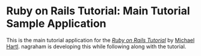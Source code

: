 # Ruby on Rails Tutorial: Main Tutorial Sample Application

This is the main tutorial application for the [*Ruby on Rails Tutorial*](http://railstutorial.org/) by [Michael Hartl](http://michaelhartl.com/). nagraham is developing this while following along with the tutorial.  
